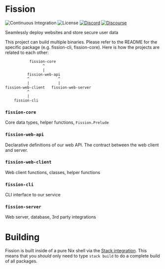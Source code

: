 # Fission

![Continuous Integration](https://github.com/fission-suite/fission/workflows/Continuous%20Integration/badge.svg)
![License](https://img.shields.io/github/license/fission-suite/fission)
[![Discord](https://img.shields.io/discord/478735028319158273.svg)](https://fission.codes/discord)
[![Discourse](https://img.shields.io/discourse/https/talk.fission.codes/topics)](https://talk.fission.codes)

Seamlessly deploy websites and store secure user data

This project can build multiple binaries. Please refer to the README for the specific package (e.g. fission-cli, fission-core). Here is how the projects are related to each other:

```
           fission-core
                 ^
                 |
          fission-web-api
          ^             ^
          |             |
fission-web-client   fission-web-server
          ^
          |
    fission-cli
```

### `fission-core`

Core data types, helper functions, `Fission.Prelude`

### `fission-web-api`

Declarative definitions of our web API. The contract between the web client and server.

### `fission-web-client`

Web client functions, classes, helper functions

### `fission-cli`

CLI interface to our service

### `fission-server`

Web server, database, 3rd party integrations

# Building

Fission is built inside of a pure Nix shell via the [Stack integration](https://docs.haskellstack.org/en/stable/nix_integration/). This means that you _should_ only need to type `stack build` to do a complete build of all packages.
